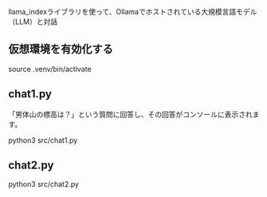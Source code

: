 llama_indexライブラリを使って、Ollamaでホストされている大規模言語モデル（LLM）と対話


## 仮想環境を有効化する
source .venv/bin/activate

## chat1.py

「男体山の標高は？」という質問に回答し、その回答がコンソールに表示されます。

python3 src/chat1.py



## chat2.py

python3 src/chat2.py
